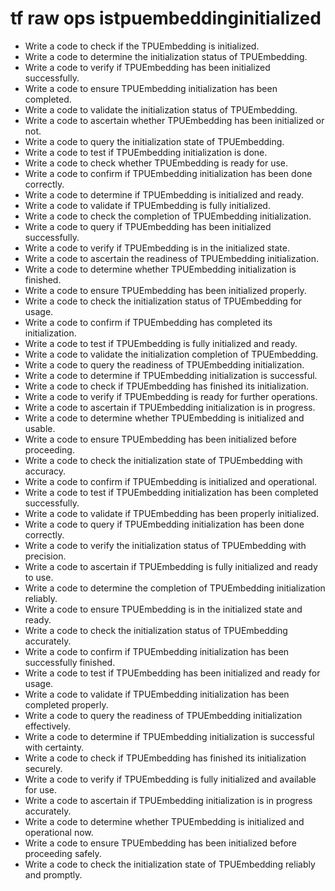 # tf raw ops istpuembeddinginitialized

- Write a code to check if the TPUEmbedding is initialized.
- Write a code to determine the initialization status of TPUEmbedding.
- Write a code to verify if TPUEmbedding has been initialized successfully.
- Write a code to ensure TPUEmbedding initialization has been completed.
- Write a code to validate the initialization status of TPUEmbedding.
- Write a code to ascertain whether TPUEmbedding has been initialized or not.
- Write a code to query the initialization state of TPUEmbedding.
- Write a code to test if TPUEmbedding initialization is done.
- Write a code to check whether TPUEmbedding is ready for use.
- Write a code to confirm if TPUEmbedding initialization has been done correctly.
- Write a code to determine if TPUEmbedding is initialized and ready.
- Write a code to validate if TPUEmbedding is fully initialized.
- Write a code to check the completion of TPUEmbedding initialization.
- Write a code to query if TPUEmbedding has been initialized successfully.
- Write a code to verify if TPUEmbedding is in the initialized state.
- Write a code to ascertain the readiness of TPUEmbedding initialization.
- Write a code to determine whether TPUEmbedding initialization is finished.
- Write a code to ensure TPUEmbedding has been initialized properly.
- Write a code to check the initialization status of TPUEmbedding for usage.
- Write a code to confirm if TPUEmbedding has completed its initialization.
- Write a code to test if TPUEmbedding is fully initialized and ready.
- Write a code to validate the initialization completion of TPUEmbedding.
- Write a code to query the readiness of TPUEmbedding initialization.
- Write a code to determine if TPUEmbedding initialization is successful.
- Write a code to check if TPUEmbedding has finished its initialization.
- Write a code to verify if TPUEmbedding is ready for further operations.
- Write a code to ascertain if TPUEmbedding initialization is in progress.
- Write a code to determine whether TPUEmbedding is initialized and usable.
- Write a code to ensure TPUEmbedding has been initialized before proceeding.
- Write a code to check the initialization state of TPUEmbedding with accuracy.
- Write a code to confirm if TPUEmbedding is initialized and operational.
- Write a code to test if TPUEmbedding initialization has been completed successfully.
- Write a code to validate if TPUEmbedding has been properly initialized.
- Write a code to query if TPUEmbedding initialization has been done correctly.
- Write a code to verify the initialization status of TPUEmbedding with precision.
- Write a code to ascertain if TPUEmbedding is fully initialized and ready to use.
- Write a code to determine the completion of TPUEmbedding initialization reliably.
- Write a code to ensure TPUEmbedding is in the initialized state and ready.
- Write a code to check the initialization status of TPUEmbedding accurately.
- Write a code to confirm if TPUEmbedding initialization has been successfully finished.
- Write a code to test if TPUEmbedding has been initialized and ready for usage.
- Write a code to validate if TPUEmbedding initialization has been completed properly.
- Write a code to query the readiness of TPUEmbedding initialization effectively.
- Write a code to determine if TPUEmbedding initialization is successful with certainty.
- Write a code to check if TPUEmbedding has finished its initialization securely.
- Write a code to verify if TPUEmbedding is fully initialized and available for use.
- Write a code to ascertain if TPUEmbedding initialization is in progress accurately.
- Write a code to determine whether TPUEmbedding is initialized and operational now.
- Write a code to ensure TPUEmbedding has been initialized before proceeding safely.
- Write a code to check the initialization state of TPUEmbedding reliably and promptly.